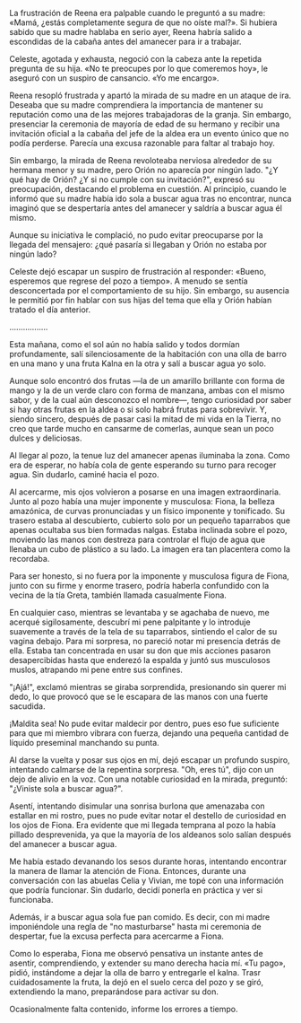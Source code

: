 
La frustración de Reena era palpable cuando le preguntó a su madre: «Mamá, ¿estás completamente segura de que no oíste mal?». Si hubiera sabido que su madre hablaba en serio ayer, Reena habría salido a escondidas de la cabaña antes del amanecer para ir a trabajar.

Celeste, agotada y exhausta, negoció con la cabeza ante la repetida pregunta de su hija. «No te preocupes por lo que comeremos hoy», le aseguró con un suspiro de cansancio. «Yo me encargo».

Reena resopló frustrada y apartó la mirada de su madre en un ataque de ira. Deseaba que su madre comprendiera la importancia de mantener su reputación como una de las mejores trabajadoras de la granja. Sin embargo, presenciar la ceremonia de mayoría de edad de su hermano y recibir una invitación oficial a la cabaña del jefe de la aldea era un evento único que no podía perderse. Parecía una excusa razonable para faltar al trabajo hoy.

Sin embargo, la mirada de Reena revoloteaba nerviosa alrededor de su hermana menor y su madre, pero Orión no aparecía por ningún lado. "¿Y qué hay de Orión? ¿Y si no cumple con su invitación?", expresó su preocupación, destacando el problema en cuestión. Al principio, cuando le informó que su madre había ido sola a buscar agua tras no encontrar, nunca imaginó que se despertaría antes del amanecer y saldría a buscar agua él mismo.

Aunque su iniciativa le complació, no pudo evitar preocuparse por la llegada del mensajero: ¿qué pasaría si llegaban y Orión no estaba por ningún lado?

Celeste dejó escapar un suspiro de frustración al responder: «Bueno, esperemos que regrese del pozo a tiempo». A menudo se sentía desconcertada por el comportamiento de su hijo. Sin embargo, su ausencia le permitió por fin hablar con sus hijas del tema que ella y Orión habían tratado el día anterior.

…..............

Esta mañana, como el sol aún no había salido y todos dormían profundamente, salí silenciosamente de la habitación con una olla de barro en una mano y una fruta Kalna en la otra y salí a buscar agua yo solo.

Aunque solo encontró dos frutas —la de un amarillo brillante con forma de mango y la de un verde claro con forma de manzana, ambas con el mismo sabor, y de la cual aún desconozco el nombre—, tengo curiosidad por saber si hay otras frutas en la aldea o si solo habrá frutas para sobrevivir. Y, siendo sincero, después de pasar casi la mitad de mi vida en la Tierra, no creo que tarde mucho en cansarme de comerlas, aunque sean un poco dulces y deliciosas.

Al llegar al pozo, la tenue luz del amanecer apenas iluminaba la zona. Como era de esperar, no había cola de gente esperando su turno para recoger agua. Sin dudarlo, caminé hacia el pozo.

Al acercarme, mis ojos volvieron a posarse en una imagen extraordinaria. Junto al pozo había una mujer imponente y musculosa: Fiona, la belleza amazónica, de curvas pronunciadas y un físico imponente y tonificado. Su trasero estaba al descubierto, cubierto solo por un pequeño taparrabos que apenas ocultaba sus bien formadas nalgas. Estaba inclinada sobre el pozo, moviendo las manos con destreza para controlar el flujo de agua que llenaba un cubo de plástico a su lado. La imagen era tan placentera como la recordaba.

Para ser honesto, si no fuera por la imponente y musculosa figura de Fiona, junto con su firme y enorme trasero, podría haberla confundido con la vecina de la tía Greta, también llamada casualmente Fiona.

En cualquier caso, mientras se levantaba y se agachaba de nuevo, me acerqué sigilosamente, descubrí mi pene palpitante y lo introduje suavemente a través de la tela de su taparrabos, sintiendo el calor de su vagina debajo. Para mi sorpresa, no pareció notar mi presencia detrás de ella. Estaba tan concentrada en usar su don que mis acciones pasaron desapercibidas hasta que enderezó la espalda y juntó sus musculosos muslos, atrapando mi pene entre sus confines.

"¡Ajá!", exclamó mientras se giraba sorprendida, presionando sin querer mi dedo, lo que provocó que se le escapara de las manos con una fuerte sacudida.

¡Maldita sea! No pude evitar maldecir por dentro, pues eso fue suficiente para que mi miembro vibrara con fuerza, dejando una pequeña cantidad de líquido preseminal manchando su punta.

Al darse la vuelta y posar sus ojos en mí, dejó escapar un profundo suspiro, intentando calmarse de la repentina sorpresa. "Oh, eres tú", dijo con un dejo de alivio en la voz. Con una notable curiosidad en la mirada, preguntó: "¿Viniste sola a buscar agua?".

Asentí, intentando disimular una sonrisa burlona que amenazaba con estallar en mi rostro, pues no pude evitar notar el destello de curiosidad en los ojos de Fiona. Era evidente que mi llegada temprana al pozo la había pillado desprevenida, ya que la mayoría de los aldeanos solo salían después del amanecer a buscar agua.

Me había estado devanando los sesos durante horas, intentando encontrar la manera de llamar la atención de Fiona. Entonces, durante una conversación con las abuelas Celia y Vivian, me topé con una información que podría funcionar. Sin dudarlo, decidí ponerla en práctica y ver si funcionaba.

Además, ir a buscar agua sola fue pan comido. Es decir, con mi madre imponiéndole una regla de "no masturbarse" hasta mi ceremonia de despertar, fue la excusa perfecta para acercarme a Fiona.

Como lo esperaba, Fiona me observó pensativa un instante antes de asentir, comprendiendo, y extender su mano derecha hacia mí. «Tu pago», pidió, instándome a dejar la olla de barro y entregarle el kalna. Trasr cuidadosamente la fruta, la dejó en el suelo cerca del pozo y se giró, extendiendo la mano, preparándose para activar su don.

Ocasionalmente falta contenido, informe los errores a tiempo.